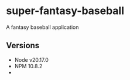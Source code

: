 # super-fantasy-baseball
A fantasy baseball application

## Versions
- Node v20.17.0
- NPM 10.8.2
- 